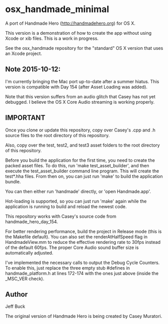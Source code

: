 osx_handmade_minimal
====================

A port of Handmade Hero (http://handmadehero.org) for OS X.

This version is a demonstration of how to create the app without
using Xcode or xib files. This is a work in progress.

See the osx_handmade repository for the "standard" OS X version
that uses an Xcode project.


Note 2015-10-12:
----------------
I'm currently bringing the Mac port up-to-date after a summer hiatus.
This version is compatible with Day 154 (after Asset Loading was added).

Note that this version suffers from an audio glitch that Casey has not
yet debugged. I believe the OS X Core Audio streaming is working properly.

IMPORTANT
---------

Once you clone or update this repository, copy over Casey's .cpp
and .h source files to the root directory of this repository.

Also, copy over the test, test2, and test3 asset folders to the
root directory of this repository.

Before you build the application for the first time, you need to
create the packed asset files. To do this, run 'make test_asset_builder',
and then execute the test_asset_builder command line program. This will
create the test*.hha files. From then on, you can just run 'make' 
to build the application bundle.

You can then either run 'handmade' directly, or 'open Handmade.app'.

Hot-loading is supported, so you can just run 'make' again while the 
application is running to build and reload the newest code.

This repository works with Casey's source code from handmade_hero_day_154.

For better rendering performance, build the project in Release mode
(this is the Makefile default). You can also set the renderAtHalfSpeed
flag in HandmadeView.mm to reduce the effective rendering rate to 30fps
instead of the default 60fps. The proper Core Audio sound buffer size
is automatically adjusted.

I've implemented the necessary calls to output the Debug Cycle Counters.
To enable this, just replace the three empty stub #defines in handmade_platform.h
at lines 172-174 with the ones just above (inside the _MSC_VER check).


Author
------
Jeff Buck

The original version of Handmade Hero is being created by Casey Muratori.

